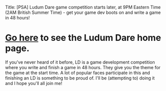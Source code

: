 Title: [PSA] Ludum Dare game competition starts later, at 9PM Eastern Time (2AM British Summer Time) - get your game dev boots on and write a game in 48 hours!

# [Go here](http://www.ludumdare.com/compo/) to see the Ludum Dare home page.

If you've never heard of it before, LD is a game development competition where you write and finish a game in 48 hours. They give you the theme for the game at the start time. A lot of popular faces participate in this and finishing an LD is something to be proud of. I'll be (attempting to) doing it and I hope you'll all join me!